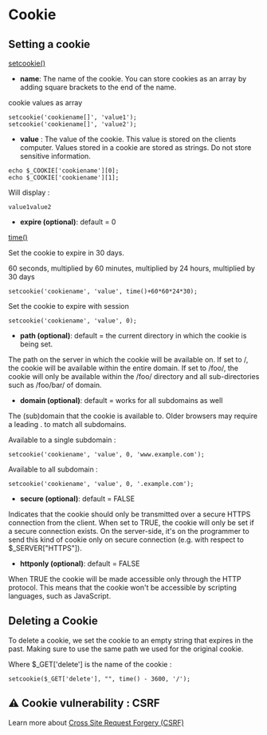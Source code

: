 # Cookie

## Setting a cookie

[setcookie()](https://www.php.net/setcookie)


 - **name**: The name of the cookie. You can store cookies as an array by adding square brackets to the end of the name.

cookie values as array

```
setcookie('cookiename[]', 'value1');
setcookie('cookiename[]', 'value2');
```

 - **value** : The value of the cookie. This value is stored on the clients computer. Values stored in a cookie are stored as strings. Do not store sensitive information.

```
echo $_COOKIE['cookiename'][0];
echo $_COOKIE['cookiename'][1];
```

Will display :
```
value1value2
```

- **expire (optional)**: default = 0

[time()](https://www.php.net/manual/en/function.time.php)

Set the cookie to expire in 30 days. 

60 seconds, multiplied by 60 minutes, multiplied by 24 hours, multiplied by 30 days
```
setcookie('cookiename', 'value', time()+60*60*24*30);
```

Set the cookie to expire with session
```
setcookie('cookiename', 'value', 0);
```

- **path (optional)**: default = the current directory in which the cookie is being set.

The path on the server in which the cookie will be available on. If set to /, the cookie will be available within the entire domain. If set to /foo/, the cookie will only be available within the /foo/ directory and all sub-directories such as /foo/bar/ of domain.

- **domain (optional)**: default = works for all subdomains as well

The (sub)domain that the cookie is available to. Older browsers may require a leading . to match all subdomains.

Available to a single subdomain :
```
setcookie('cookiename', 'value', 0, 'www.example.com');
```

Available to all subdomain :
```
setcookie('cookiename', 'value', 0, '.example.com');
```

- **secure (optional)**: default = FALSE

Indicates that the cookie should only be transmitted over a secure HTTPS connection from the client. When set to TRUE, the cookie will only be set if a secure connection exists. On the server-side, it's on the programmer to send this kind of cookie only on secure connection (e.g. with respect to $_SERVER["HTTPS"]).

- **httponly (optional)**: default = FALSE

When TRUE the cookie will be made accessible only through the HTTP protocol. This means that the cookie won't be accessible by scripting languages, such as JavaScript.

## Deleting a Cookie

To delete a cookie, we set the cookie to an empty string that expires in the past. Making sure to use the same path we used for the original cookie.

Where $_GET['delete'] is the name of the cookie :
```
setcookie($_GET['delete'], "", time() - 3600, '/');
```


## ⚠️ Cookie vulnerability : CSRF

Learn more about [Cross Site Request Forgery (CSRF)](https://cheatsheetseries.owasp.org/cheatsheets/Cross-Site_Request_Forgery_Prevention_Cheat_Sheet.html)


